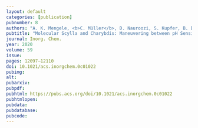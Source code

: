 ```yaml
---
layout: default
categories: [publication]
pubnumber: 8
authors: "A. K. Mengele, <b>C. Müller</b>, D. Nauroozi, S. Kupfer, B. Dietzek, S. Rau"
pubtitle: "Molecular Scylla and Charybdis: Maneuvering between pH Sensitivity and Excited-State Localization in Ruthenium Bi(benz)imidazole Complexes"
journal: Inorg. Chem.
year: 2020
volume: 59
issue:
pages: 12097–12110
doi: 10.1021/acs.inorgchem.0c01022
pubimg:
alt:
pubarxiv:
pubpdf: 
pubhtml: https://pubs.acs.org/doi/10.1021/acs.inorgchem.0c01022
pubhtmlopen: 
pubdata: 
pubdatabase: 
pubcode:
---
```

